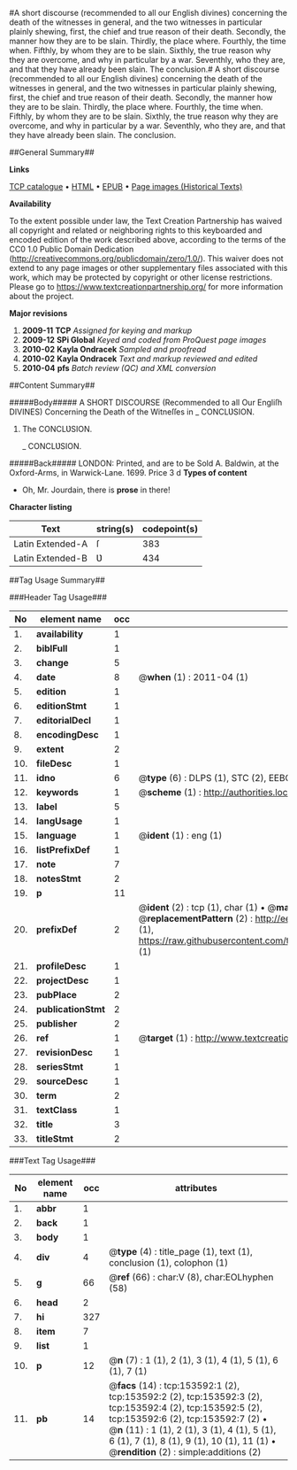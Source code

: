 #A short discourse (recommended to all our English divines) concerning the death of the witnesses in general, and the two witnesses in particular plainly shewing, first, the chief and true reason of their death. Secondly, the manner how they are to be slain. Thirdly, the place where. Fourthly, the time when. Fifthly, by whom they are to be slain. Sixthly, the true reason why they are overcome, and why in particular by a war. Seventhly, who they are, and that they have already been slain. The conclusion.#
A short discourse (recommended to all our English divines) concerning the death of the witnesses in general, and the two witnesses in particular plainly shewing, first, the chief and true reason of their death. Secondly, the manner how they are to be slain. Thirdly, the place where. Fourthly, the time when. Fifthly, by whom they are to be slain. Sixthly, the true reason why they are overcome, and why in particular by a war. Seventhly, who they are, and that they have already been slain. The conclusion.

##General Summary##

**Links**

[TCP catalogue](http://www.ota.ox.ac.uk/tcp/)  • 
[HTML](http://tei.it.ox.ac.uk/tcp/Texts-HTML/free/A93/A93209.html)  • 
[EPUB](http://tei.it.ox.ac.uk/tcp/Texts-EPUB/free/A93/A93209.epub) • 
[Page images (Historical Texts)](https://historicaltexts.jisc.ac.uk/eebo-99895971e)

**Availability**

To the extent possible under law, the Text Creation Partnership has waived all copyright and related or neighboring rights to this keyboarded and encoded edition of the work described above, according to the terms of the CC0 1.0 Public Domain Dedication (http://creativecommons.org/publicdomain/zero/1.0/). This waiver does not extend to any page images or other supplementary files associated with this work, which may be protected by copyright or other license restrictions. Please go to https://www.textcreationpartnership.org/ for more information about the project.

**Major revisions**

1. __2009-11__ __TCP__ *Assigned for keying and markup*
1. __2009-12__ __SPi Global__ *Keyed and coded from ProQuest page images*
1. __2010-02__ __Kayla Ondracek__ *Sampled and proofread*
1. __2010-02__ __Kayla Ondracek__ *Text and markup reviewed and edited*
1. __2010-04__ __pfs__ *Batch review (QC) and XML conversion*

##Content Summary##

#####Body#####
A SHORT DISCOURSE (Recommended to all Our Engliſh DIVINES) Concerning the Death of the Witneſſes in 
    _ CONCLƲSION.

1. The CONCLƲSION.

    _ CONCLƲSION.

#####Back#####
LONDON: Printed, and are to be Sold A. Baldwin, at the Oxford-Arms, in Warwick-Lane. 1699. Price 3 d
**Types of content**

  * Oh, Mr. Jourdain, there is **prose** in there!

**Character listing**


|Text|string(s)|codepoint(s)|
|---|---|---|
|Latin Extended-A|ſ|383|
|Latin Extended-B|Ʋ|434|

##Tag Usage Summary##

###Header Tag Usage###

|No|element name|occ|attributes|
|---|---|---|---|
|1.|__availability__|1||
|2.|__biblFull__|1||
|3.|__change__|5||
|4.|__date__|8| @__when__ (1) : 2011-04 (1)|
|5.|__edition__|1||
|6.|__editionStmt__|1||
|7.|__editorialDecl__|1||
|8.|__encodingDesc__|1||
|9.|__extent__|2||
|10.|__fileDesc__|1||
|11.|__idno__|6| @__type__ (6) : DLPS (1), STC (2), EEBO-CITATION (1), PROQUEST (1), VID (1)|
|12.|__keywords__|1| @__scheme__ (1) : http://authorities.loc.gov/ (1)|
|13.|__label__|5||
|14.|__langUsage__|1||
|15.|__language__|1| @__ident__ (1) : eng (1)|
|16.|__listPrefixDef__|1||
|17.|__note__|7||
|18.|__notesStmt__|2||
|19.|__p__|11||
|20.|__prefixDef__|2| @__ident__ (2) : tcp (1), char (1)  •  @__matchPattern__ (2) : ([0-9\-]+):([0-9IVX]+) (1), (.+) (1)  •  @__replacementPattern__ (2) : http://eebo.chadwyck.com/downloadtiff?vid=$1&page=$2 (1), https://raw.githubusercontent.com/textcreationpartnership/Texts/master/tcpchars.xml#$1 (1)|
|21.|__profileDesc__|1||
|22.|__projectDesc__|1||
|23.|__pubPlace__|2||
|24.|__publicationStmt__|2||
|25.|__publisher__|2||
|26.|__ref__|1| @__target__ (1) : http://www.textcreationpartnership.org/docs/. (1)|
|27.|__revisionDesc__|1||
|28.|__seriesStmt__|1||
|29.|__sourceDesc__|1||
|30.|__term__|2||
|31.|__textClass__|1||
|32.|__title__|3||
|33.|__titleStmt__|2||


###Text Tag Usage###

|No|element name|occ|attributes|
|---|---|---|---|
|1.|__abbr__|1||
|2.|__back__|1||
|3.|__body__|1||
|4.|__div__|4| @__type__ (4) : title_page (1), text (1), conclusion (1), colophon (1)|
|5.|__g__|66| @__ref__ (66) : char:V (8), char:EOLhyphen (58)|
|6.|__head__|2||
|7.|__hi__|327||
|8.|__item__|7||
|9.|__list__|1||
|10.|__p__|12| @__n__ (7) : 1 (1), 2 (1), 3 (1), 4 (1), 5 (1), 6 (1), 7 (1)|
|11.|__pb__|14| @__facs__ (14) : tcp:153592:1 (2), tcp:153592:2 (2), tcp:153592:3 (2), tcp:153592:4 (2), tcp:153592:5 (2), tcp:153592:6 (2), tcp:153592:7 (2)  •  @__n__ (11) : 1 (1), 2 (1), 3 (1), 4 (1), 5 (1), 6 (1), 7 (1), 8 (1), 9 (1), 10 (1), 11 (1)  •  @__rendition__ (2) : simple:additions (2)|
